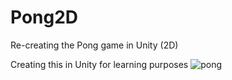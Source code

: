 # Pong2D
Re-creating the Pong game in Unity (2D)

Creating this in Unity for learning purposes
![pong](https://user-images.githubusercontent.com/726718/175784075-5da6bde3-d41f-457d-a27b-290b4aefb52f.png)
